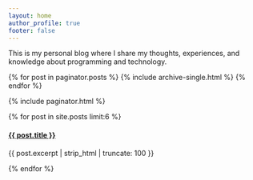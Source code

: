 ```yaml
---
layout: home
author_profile: true
footer: false
---
```


This is my personal blog where I share my thoughts, experiences, and knowledge about programming and technology.

{% for post in paginator.posts %}
  {% include archive-single.html %}
{% endfor %}

{% include paginator.html %} 


<div class="entries-list">
  {% for post in site.posts limit:6 %}
    <article class="entry">
      <h4><a href="{{ post.url | relative_url }}">{{ post.title }}</a></h4>
      <p>{{ post.excerpt | strip_html | truncate: 100 }}</p>
    </article>
  {% endfor %}
</div>


